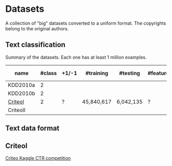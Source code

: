 # Datasets

A collection of "big" datasets converted to a uniform format. The copyrights
belong to the original authors.

## Text classification

Summary of the datasets. Each one has at least 1 million examples.

| name | #class | +1/-1 |  #training | #testing | #feature | binary feature |
| ---  | ----  | --- | --- | --- | --- | --- |
| KDD2010a | 2 |
| KDD2010b | 2 |
| [CriteoI](#criteoi) | 2 | ? | 45,840,617 | 6,042,135 | ? | yes |
| CriteoII |


## Text data format

## CriteoI

[Criteo Kaggle CTR competition](https://www.kaggle.com/c/criteo-display-ad-challenge/)
